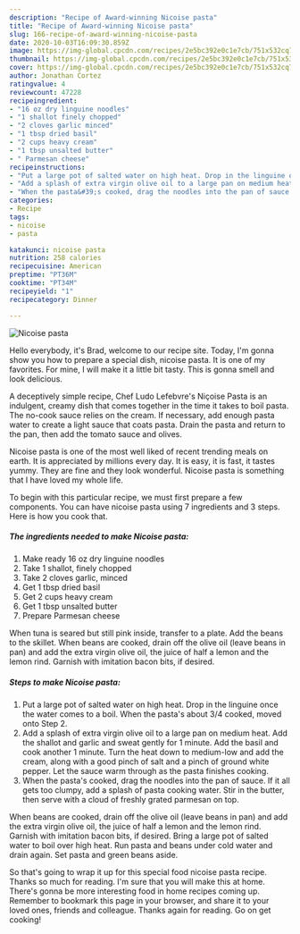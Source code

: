 ```yaml
---
description: "Recipe of Award-winning Nicoise pasta"
title: "Recipe of Award-winning Nicoise pasta"
slug: 166-recipe-of-award-winning-nicoise-pasta
date: 2020-10-03T16:09:30.859Z
image: https://img-global.cpcdn.com/recipes/2e5bc392e0c1e7cb/751x532cq70/nicoise-pasta-recipe-main-photo.jpg
thumbnail: https://img-global.cpcdn.com/recipes/2e5bc392e0c1e7cb/751x532cq70/nicoise-pasta-recipe-main-photo.jpg
cover: https://img-global.cpcdn.com/recipes/2e5bc392e0c1e7cb/751x532cq70/nicoise-pasta-recipe-main-photo.jpg
author: Jonathan Cortez
ratingvalue: 4
reviewcount: 47228
recipeingredient:
- "16 oz dry linguine noodles"
- "1 shallot finely chopped"
- "2 cloves garlic minced"
- "1 tbsp dried basil"
- "2 cups heavy cream"
- "1 tbsp unsalted butter"
- " Parmesan cheese"
recipeinstructions:
- "Put a large pot of salted water on high heat. Drop in the linguine once the water comes to a boil. When the pasta&#39;s about 3/4 cooked, moved onto Step 2."
- "Add a splash of extra virgin olive oil to a large pan on medium heat. Add the shallot and garlic and sweat gently for 1 minute. Add the basil and cook another 1 minute. Turn the heat down to medium-low and add the cream, along with a good pinch of salt and a pinch of ground white pepper. Let the sauce warm through as the pasta finishes cooking."
- "When the pasta&#39;s cooked, drag the noodles into the pan of sauce. If it all gets too clumpy, add a splash of pasta cooking water. Stir in the butter, then serve with a cloud of freshly grated parmesan on top."
categories:
- Recipe
tags:
- nicoise
- pasta

katakunci: nicoise pasta 
nutrition: 258 calories
recipecuisine: American
preptime: "PT36M"
cooktime: "PT34M"
recipeyield: "1"
recipecategory: Dinner

---
```



![Nicoise pasta](https://img-global.cpcdn.com/recipes/2e5bc392e0c1e7cb/751x532cq70/nicoise-pasta-recipe-main-photo.jpg)

Hello everybody, it's Brad, welcome to our recipe site. Today, I'm gonna show you how to prepare a special dish, nicoise pasta. It is one of my favorites. For mine, I will make it a little bit tasty. This is gonna smell and look delicious.

A deceptively simple recipe, Chef Ludo Lefebvre&#39;s Niçoise Pasta is an indulgent, creamy dish that comes together in the time it takes to boil pasta. The no-cook sauce relies on the cream. If necessary, add enough pasta water to create a light sauce that coats pasta. Drain the pasta and return to the pan, then add the tomato sauce and olives.

Nicoise pasta is one of the most well liked of recent trending meals on earth. It is appreciated by millions every day. It is easy, it is fast, it tastes yummy. They are fine and they look wonderful. Nicoise pasta is something that I have loved my whole life.


To begin with this particular recipe, we must first prepare a few components. You can have nicoise pasta using 7 ingredients and 3 steps. Here is how you cook that.

<!--inarticleads1-->

##### The ingredients needed to make Nicoise pasta:

1. Make ready 16 oz dry linguine noodles
1. Take 1 shallot, finely chopped
1. Take 2 cloves garlic, minced
1. Get 1 tbsp dried basil
1. Get 2 cups heavy cream
1. Get 1 tbsp unsalted butter
1. Prepare  Parmesan cheese


When tuna is seared but still pink inside, transfer to a plate. Add the beans to the skillet. When beans are cooked, drain off the olive oil (leave beans in pan) and add the extra virgin olive oil, the juice of half a lemon and the lemon rind. Garnish with imitation bacon bits, if desired. 

<!--inarticleads2-->

##### Steps to make Nicoise pasta:

1. Put a large pot of salted water on high heat. Drop in the linguine once the water comes to a boil. When the pasta&#39;s about 3/4 cooked, moved onto Step 2.
1. Add a splash of extra virgin olive oil to a large pan on medium heat. Add the shallot and garlic and sweat gently for 1 minute. Add the basil and cook another 1 minute. Turn the heat down to medium-low and add the cream, along with a good pinch of salt and a pinch of ground white pepper. Let the sauce warm through as the pasta finishes cooking.
1. When the pasta&#39;s cooked, drag the noodles into the pan of sauce. If it all gets too clumpy, add a splash of pasta cooking water. Stir in the butter, then serve with a cloud of freshly grated parmesan on top.


When beans are cooked, drain off the olive oil (leave beans in pan) and add the extra virgin olive oil, the juice of half a lemon and the lemon rind. Garnish with imitation bacon bits, if desired. Bring a large pot of salted water to boil over high heat. Run pasta and beans under cold water and drain again. Set pasta and green beans aside. 

So that's going to wrap it up for this special food nicoise pasta recipe. Thanks so much for reading. I'm sure that you will make this at home. There's gonna be more interesting food in home recipes coming up. Remember to bookmark this page in your browser, and share it to your loved ones, friends and colleague. Thanks again for reading. Go on get cooking!
